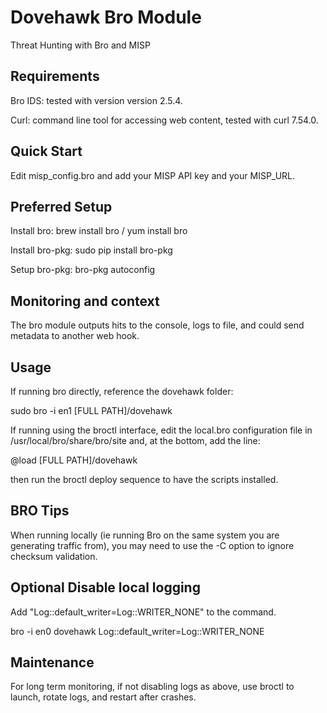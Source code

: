 # Dovehawk Bro Module

Threat Hunting with Bro and MISP


## Requirements

Bro IDS: tested with version version 2.5.4.

Curl: command line tool for accessing web content, tested with curl 7.54.0.


## Quick Start

Edit misp_config.bro and add your MISP API key and your MISP_URL.

## Preferred Setup

Install bro: brew install bro / yum install bro

Install bro-pkg: sudo pip install bro-pkg

Setup bro-pkg: bro-pkg autoconfig


## Monitoring and context

The bro module outputs hits to the console, logs to file, and could send metadata to another web hook.


## Usage

If running bro directly, reference the dovehawk folder:

sudo bro -i en1 [FULL PATH]/dovehawk

If running using the broctl interface, edit the local.bro configuration file in /usr/local/bro/share/bro/site and, at the bottom, add the line:

@load [FULL PATH]/dovehawk

then run the broctl deploy sequence to have the scripts installed.


## BRO Tips

When running locally (ie running Bro on the same system you are generating traffic from), you may need to use the -C option to ignore checksum validation.


## Optional Disable local logging

Add "Log::default_writer=Log::WRITER_NONE" to the command.

bro -i en0 dovehawk Log::default_writer=Log::WRITER_NONE


## Maintenance

For long term monitoring, if not disabling logs as above, use broctl to launch, rotate logs, and restart after crashes.



